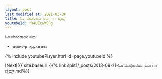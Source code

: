 ```yaml
---
layout: post
last_modified_at: 2021-03-30
title: ಓಂ ವೇದಕರಾಯ ನಮಃ ೧೧ ಟೈಮ್ಸ್
youtubeId: rh4UEcwWJFg
---
```

 
 
 ಓಂ ವೇದಕರಾಯ ನಮಃ  
 
 -  ವೇದಗಳನ್ನು ಸೃಷ್ಟಿಸಿದವರು 
 
  
 
  
 
 
 
 
 
 


{% include youtubePlayer.html id=page.youtubeId %}
 
[Next]({{ site.baseurl }}{% link  split1/_posts/2013-09-21-ಓಂ ಮಾತ್ರಕಾರಯ ನಮಃ ೧೧ ಟೈಮ್ಸ್.md%})
 

